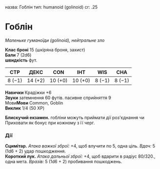 назва: Гоблін тип: humanoid (golinoid) cr: .25

# Гоблін
_Маленьке гуманоїди (golinoid), нейтральне зло_

**Клас броні** 15 (шкіряна броня, захист)    
**Бали** 7 (2d6)    
**швидкість** фут.

| СТР    | ДЕКС    | CON     | ІНТ     | WIS    | CHA    |
| ------ | ------- | ------- | ------- | ------ | ------ |
| 8 (−1) | 14 (+2) | 10 (+0) | 10 (+0) | 8 (−1) | 8 (−1) |

**Навички** Крадіжки +6    
**Звуки** затемнення 60 футів. пасивне сприйняття 9    
Мови**Мови** Common, Goblin    
**Виклик** 1/4 (50 XP)

**Блискучий екзамен.** гобліни можуть приймати дії роз'єднання чи Приховати як бонус при кожному з її черг.

### Дії
**Сцимітар.** _Атака важкої зброї:_ +4, щоб влучити по 5, одна ціль. _Вдач:_ 5 (1d6 + 2) удар пошкодження.    
**Короткий лук.** _Атака дальньої зброї:_ +4, щоб вдарити в радіус 80/320., одна мета. _Вразів:_ 5 (1d6 + 2) пробивання пошкоджень.